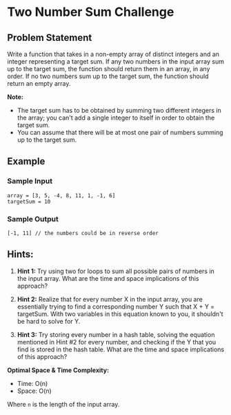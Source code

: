 # Two Number Sum Challenge

## Problem Statement

Write a function that takes in a non-empty array of distinct integers and an integer representing a target sum. If any two numbers in the input array sum up to the target sum, the function should return them in an array, in any order. If no two numbers sum up to the target sum, the function should return an empty array.

**Note:**
- The target sum has to be obtained by summing two different integers in the array; you can't add a single integer to itself in order to obtain the target sum.
- You can assume that there will be at most one pair of numbers summing up to the target sum.

## Example

### Sample Input
```
array = [3, 5, -4, 8, 11, 1, -1, 6]
targetSum = 10
```

### Sample Output
```
[-1, 11] // the numbers could be in reverse order
```

## Hints:

1. **Hint 1:** Try using two for loops to sum all possible pairs of numbers in the input array. What are the time and space implications of this approach?

2. **Hint 2:** Realize that for every number X in the input array, you are essentially trying to find a corresponding number Y such that X + Y = targetSum. With two variables in this equation known to you, it shouldn't be hard to solve for Y.

3. **Hint 3:** Try storing every number in a hash table, solving the equation mentioned in Hint #2 for every number, and checking if the Y that you find is stored in the hash table. What are the time and space implications of this approach?


**Optimal Space & Time Complexity:**
- Time: O(n)
- Space: O(n)

Where `n` is the length of the input array.